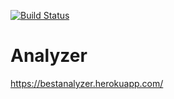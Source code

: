 [![Build Status](https://travis-ci.org/geozhur/project-lvl3-s338.svg?branch=master)](https://travis-ci.org/geozhur/project-lvl3-s338)


# Analyzer

https://bestanalyzer.herokuapp.com/